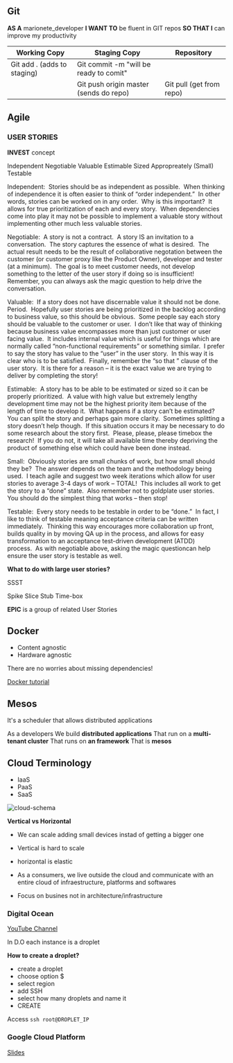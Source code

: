 ## Git

**AS A** marionete_developer
**I WANT TO** be fluent in GIT repos
**SO THAT I** can improve my productivity

| Working Copy                | Staging Copy                           | Repository               |
|-----------------------------|----------------------------------------|--------------------------|
| Git add . (adds to staging) | Git commit -m "will be ready to comit" |                          |
|                             | Git push origin master (sends do repo) | Git pull (get from repo) |

## Agile

### USER STORIES
 
**INVEST** concept

Independent
Negotiable
Valuable
Estimable
Sized Appropreately (Small)
Testable

Independent:  Stories should be as independent as possible.  When thinking of independence it is often easier to think of
“order independent.”  In other words, stories can be worked on in any order.  Why is this important?  It allows for true
prioritization of each and every story.  When dependencies come into play it may not be possible to implement a valuable
story without implementing other much less valuable stories.

Negotiable:  A story is not a contract.  A story IS an invitation to a conversation.  The story captures the essence of what
is desired.  The actual result needs to be the result of collaborative negotation between the customer (or customer proxy
like the Product Owner), developer and tester (at a minimum).  The goal is to meet customer needs, not develop something to
the letter of the user story if doing so is insufficient!  Remember, you can always ask the magic question to help drive the
conversation.

Valuable:  If a story does not have discernable value it should not be done.  Period.  Hopefully user stories are being
prioritized in the backlog according to business value, so this should be obvious.  Some people say each story should be
valuable to the customer or user.  I don’t like that way of thinking because business value encompasses more than just
customer or user facing value.  It includes internal value which is useful for things which are normally called
“non-functional requirements” or something similar.  I prefer to say the story has value to the “user” in the user story.  In
this way it is clear who is to be satisfied.  Finally, remember the “so that <value>” clause of the user story.  It is there
for a reason – it is the exact value we are trying to deliver by completing the story!

Estimable:  A story has to be able to be estimated or sized so it can be properly prioritized.  A value with high value but
extremely lengthy development time may not be the highest priority item because of the length of time to develop it.  What
happens if a story can’t be estimated?  You can split the story and perhaps gain more clarity.  Sometimes splitting a story
doesn’t help though.  If this situation occurs it may be necessary to do some research about the story first.  Please,
please, please timebox the research!  If you do not, it will take all available time thereby depriving the product of
something else which could have been done instead.

Small:  Obviously stories are small chunks of work, but how small should they be?  The answer depends on the team and the
methodology being used.  I teach agile and suggest two week iterations which allow for user stories to average 3-4 days of
work – TOTAL!  This includes all work to get the story to a “done” state.  Also remember not to goldplate user stories.  You
should do the simplest thing that works – then stop!

Testable:  Every story needs to be testable in order to be “done.”  In fact, I like to think of testable meaning acceptance
criteria can be written immediately.  Thinking this way encourages more collaboration up front, builds quality in by moving
QA up in the process, and allows for easy transformation to an acceptance test-driven development (ATDD) process.  As with
negotiable above, asking the magic questioncan help ensure the user story is testable as well.


**What to do with large user stories?**

SSST

Spike
Slice
Stub
Time-box


**EPIC** is a group of related User Stories

## Docker
* Content agnostic
* Hardware agnostic
	
There are no worries about missing dependencies!

[Docker tutorial](https://docs.docker.com/engine/tutorials/dockerizing/)


## Mesos
It's  a scheduler that allows distributed applications

As a developers
We build **distributed applications**
That run on a **multi-tenant cluster**
That runs on **an framework**
That is **mesos**

## Cloud Terminology

* IaaS
* PaaS
* SaaS

![cloud-schema](cloudschema.png)

**Vertical vs Horizontal**

* We can scale adding small devices instad of getting a bigger one
* Vertical is hard to scale
* horizontal is elastic

* As a consumers, we live outside the cloud and communicate with an entire cloud of infraestructure, platforms and softwares
* Focus on busines not in architecture/infrastructure

### Digital Ocean

[YouTube Channel](https://www.youtube.com/user/DigitalOceanVideos)

In D.O each instance is a droplet

**How to create a droplet?**
* create a droplet
* choose option $
* select region
* add SSH
* select how many droplets and name it
* CREATE

Access 
`ssh root@DROPLET_IP`

### Google Cloud Platform

[Slides](http://pt.slideshare.net/kpbird/understanding-cloud-with-google-cloud-platform)

